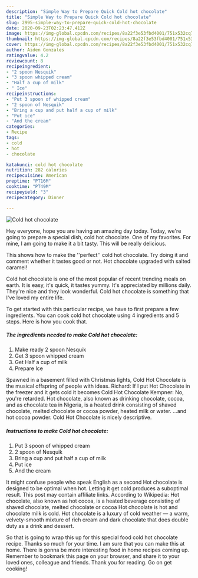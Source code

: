 ```yaml
---
description: "Simple Way to Prepare Quick Cold hot chocolate"
title: "Simple Way to Prepare Quick Cold hot chocolate"
slug: 2995-simple-way-to-prepare-quick-cold-hot-chocolate
date: 2020-09-23T02:23:47.412Z
image: https://img-global.cpcdn.com/recipes/8a22f3e53fbd4001/751x532cq70/cold-hot-chocolate-recipe-main-photo.jpg
thumbnail: https://img-global.cpcdn.com/recipes/8a22f3e53fbd4001/751x532cq70/cold-hot-chocolate-recipe-main-photo.jpg
cover: https://img-global.cpcdn.com/recipes/8a22f3e53fbd4001/751x532cq70/cold-hot-chocolate-recipe-main-photo.jpg
author: Aiden Gonzales
ratingvalue: 4.2
reviewcount: 8
recipeingredient:
- "2 spoon Nesquik"
- "3 spoon whipped cream"
- "Half a cup of milk"
- " Ice"
recipeinstructions:
- "Put 3 spoon of whipped cream"
- "2 spoon of Nesquik"
- "Bring a cup and put half a cup of milk"
- "Put ice"
- "And the cream"
categories:
- Recipe
tags:
- cold
- hot
- chocolate

katakunci: cold hot chocolate 
nutrition: 282 calories
recipecuisine: American
preptime: "PT16M"
cooktime: "PT49M"
recipeyield: "3"
recipecategory: Dinner

---
```



![Cold hot chocolate](https://img-global.cpcdn.com/recipes/8a22f3e53fbd4001/751x532cq70/cold-hot-chocolate-recipe-main-photo.jpg)

Hey everyone, hope you are having an amazing day today. Today, we're going to prepare a special dish, cold hot chocolate. One of my favorites. For mine, I am going to make it a bit tasty. This will be really delicious.

This shows how to make the &#39;&#39;perfect&#39;&#39; cold hot chocolate. Try doing it and comment whether it tastes good or not. Hot chocolate upgraded with salted caramel!

Cold hot chocolate is one of the most popular of recent trending meals on earth. It is easy, it's quick, it tastes yummy. It's appreciated by millions daily. They're nice and they look wonderful. Cold hot chocolate is something that I've loved my entire life.


To get started with this particular recipe, we have to first prepare a few ingredients. You can cook cold hot chocolate using 4 ingredients and 5 steps. Here is how you cook that.

<!--inarticleads1-->

##### The ingredients needed to make Cold hot chocolate:

1. Make ready 2 spoon Nesquik
1. Get 3 spoon whipped cream
1. Get Half a cup of milk
1. Prepare  Ice


Spawned in a basement filled with Christmas lights, Cold Hot Chocolate is the musical offspring of people with ideas. Richard: If I put Hot Chocolate in the freezer and it gets cold it becomes Cold Hot Chocolate Kempner: No, you&#39;re retarded. Hot chocolate, also known as drinking chocolate, cocoa, and as chocolate tea in Nigeria, is a heated drink consisting of shaved chocolate, melted chocolate or cocoa powder, heated milk or water. …and hot cocoa powder. Cold Hot Chocolate is nicely descriptive. 

<!--inarticleads2-->

##### Instructions to make Cold hot chocolate:

1. Put 3 spoon of whipped cream
1. 2 spoon of Nesquik
1. Bring a cup and put half a cup of milk
1. Put ice
1. And the cream


It might confuse people who speak English as a second Hot chocolate is designed to be optimal when hot. Letting it get cold produces a suboptimal result. This post may contain affiliate links. According to Wikipedia: Hot chocolate, also known as hot cocoa, is a heated beverage consisting of shaved chocolate, melted chocolate or cocoa Hot chocolate is hot and chocolate milk is cold. Hot chocolate is a luxury of cold weather — a warm, velvety-smooth mixture of rich cream and dark chocolate that does double duty as a drink and dessert. 

So that is going to wrap this up for this special food cold hot chocolate recipe. Thanks so much for your time. I am sure that you can make this at home. There is gonna be more interesting food in home recipes coming up. Remember to bookmark this page on your browser, and share it to your loved ones, colleague and friends. Thank you for reading. Go on get cooking!
